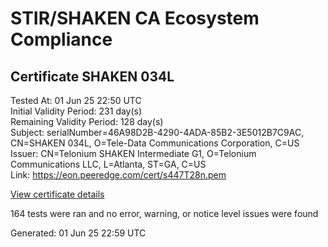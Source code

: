 # STIR/SHAKEN CA Ecosystem Compliance

## Certificate SHAKEN 034L

Tested At: 01 Jun 25 22:50 UTC\
Initial Validity Period: 231 day(s)\
Remaining Validity Period: 128 day(s)\
Subject: serialNumber=46A98D2B-4290-4ADA-85B2-3E5012B7C9AC, CN=SHAKEN 034L, O=Tele-Data Communications Corporation, C=US\
Issuer: CN=Telonium SHAKEN Intermediate G1, O=Telonium Communications LLC, L=Atlanta, ST=GA, C=US\
Link: https://eon.peeredge.com/cert/s447T28n.pem

[View certificate details](https://x509.io/?cert=MIIDOTCCAuCgAwIBAgIQLbuBzBI3arn%2BxvCkI6h20jAKBggqhkjOPQQDAjB8MQswCQYDVQQGEwJVUzELMAkGA1UECAwCR0ExEDAOBgNVBAcMB0F0bGFudGExJDAiBgNVBAoMG1RlbG9uaXVtIENvbW11bmljYXRpb25zIExMQzEoMCYGA1UEAwwfVGVsb25pdW0gU0hBS0VOIEludGVybWVkaWF0ZSBHMTAeFw0yNTAyMTkxNjAyMDRaFw0yNTEwMDcxNzEzMzNaMIGBMQswCQYDVQQGEwJVUzEtMCsGA1UEChMkVGVsZS1EYXRhIENvbW11bmljYXRpb25zIENvcnBvcmF0aW9uMRQwEgYDVQQDEwtTSEFLRU4gMDM0TDEtMCsGA1UEBRMkNDZBOThEMkItNDI5MC00QURBLTg1QjItM0U1MDEyQjdDOUFDMFkwEwYHKoZIzj0CAQYIKoZIzj0DAQcDQgAEn8DtrPlDQJGBM8gcVYnV6108POB6N238SNJrY%2FT7r2VXqb1OseQP6WsOQvLfGzXMUyn%2BTFk%2FvJ4nuajGw3d7z6OCATwwggE4MA4GA1UdDwEB%2FwQEAwIHgDAMBgNVHRMBAf8EAjAAMB0GA1UdDgQWBBRCkoJuaOtp06SqAT1auVWcH%2F782TAfBgNVHSMEGDAWgBSqJLv%2FFHVAeS2Hb%2BgNQXfKu82IsDAXBgNVHSAEEDAOMAwGCmCGSAGG%2FwkBAQQwgaYGA1UdHwSBnjCBmzCBmKA6oDiGNmh0dHBzOi8vYXV0aGVudGljYXRlLWFwaS5pY29uZWN0aXYuY29tL2Rvd25sb2FkL3YxL2NybKJapFgwVjEUMBIGA1UEBxMLQnJpZGdld2F0ZXIxCzAJBgNVBAgTAk5KMRMwEQYDVQQDEwpTVEktUEEgQ1JMMQswCQYDVQQGEwJVUzEPMA0GA1UEChMGU1RJLVBBMBYGCCsGAQUFBwEaBAowCKAGFgQwMzRMMAoGCCqGSM49BAMCA0cAMEQCIFkHIwzhfGjcs%2Bf2ZFiBLO%2Blk1djos5HiYr0Q31hw%2FWSAiAfD%2Bq0Pe5iAxjUYUTX1yEYLPQ6TmJf9Eo7xGbdsAKqJA%3D%3D)

164 tests were ran and no error, warning, or notice level issues were found


Generated: 01 Jun 25 22:59 UTC